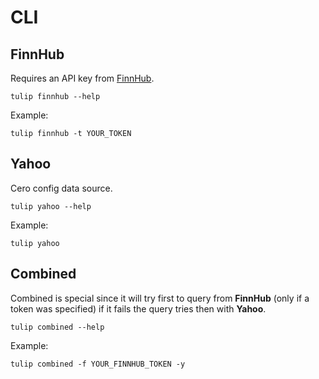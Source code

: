 # CLI

## FinnHub

Requires an API key from [FinnHub](https://finnhub.io/).

```shell
tulip finnhub --help
```

Example:

```shell
tulip finnhub -t YOUR_TOKEN
```

## Yahoo

Cero config data source.

```shell
tulip yahoo --help
```

Example:

```shell
tulip yahoo
```

## Combined

Combined is special since it will try first to query from **FinnHub** (only if a token was specified) if it fails the query tries then with **Yahoo**.

```shell
tulip combined --help
```

Example:

```shell
tulip combined -f YOUR_FINNHUB_TOKEN -y
```


